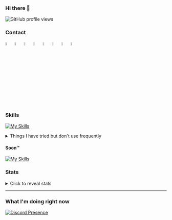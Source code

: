 ### Hi there 👋

![GitHub profile views](https://komarev.com/ghpvc/?username=niterfjord&color=009999&style=for-the-badge)

### Contact

<a href="https://discord.com/users/349926728455684097" target="_blank"><img src="https://raw.githubusercontent.com/gauravghongde/social-icons/master/PNG/White/Discord_white.png" width="5%"></a>
<a href="https://discord.com/users/349926728455684097" target="_blank"><img src="https://raw.githubusercontent.com/gauravghongde/social-icons/master/PNG/White/Github_white.png" width="5%"></a>
<a href="mailto:me@niterfjord.be" target="_blank"><img src="https://raw.githubusercontent.com/gauravghongde/social-icons/master/PNG/White/Mail_ru_white.png" width="5%"></a>
<a href="https://www.twitch.tv/niterfjord" target="_blank"><img src="https://raw.githubusercontent.com/gauravghongde/social-icons/master/PNG/White/Twitch_white.png" width="5%"></a>
<a href="https://www.youtube.com/NiterFjord" target="_blank"><img src="https://raw.githubusercontent.com/gauravghongde/social-icons/master/PNG/White/Youtube_white.png" width="5%"></a>
<a href="https://steamcommunity.com/id/niterfjord/" target="_blank"><img src="https://raw.githubusercontent.com/gauravghongde/social-icons/master/PNG/White/Steam_white.png" width="5%"></a>
<a href="https://www.reddit.com/user/niterfjord" target="_blank"><img src="https://raw.githubusercontent.com/gauravghongde/social-icons/master/PNG/White/Reddit_white.png" width="5%"></a>
<a href="https://paypal.me/jobbedf" target="_blank"><img src="https://raw.githubusercontent.com/gauravghongde/social-icons/master/PNG/White/PayPal_white.png" width="5%"></a>

### Skills

[![My Skills](https://skillicons.dev/icons?i=linux,nginx,mysql,docker,git,bots,wordpress,raspberrypi,azure,aws,cloudflare,discord,github,vscode,idea,visualstudio,bash,powershell,html,css,js,nodejs,py,bootstrap,tailwind,sass&perline=8)](https://niterfjord.com)

<details>
  <summary>Things I have tried but don't use frequently</summary>
  
  [![My Skills](https://skillicons.dev/icons?i=php,cs,dotnet,eclipse)](https://niterfjord.com)

</details>

#### Soon™️

[![My Skills](https://skillicons.dev/icons?i=mongodb,firebase)](https://niterfjord.com)

### Stats

<details>
  <summary>Click to reveal  stats</summary>
  
  ![Stats](https://github-readme-stats.vercel.app/api?username=niterfjord&show_icons=true&hide_title=true&bg_color=30,41E296,00C4EE&title_color=fff&text_color=fff)

</details>



<hr>

### What I'm doing right now

[![Discord Presence](https://lanyard-profile-readme.vercel.app/api/349926728455684097)](https://discord.com/users/349926728455684097)
